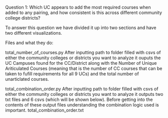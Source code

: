 Question 1: Which UC appears to add the most required courses when added to any pairing, and how consistent is this across different community college districts?

To answer this question we have divided it up into two sections and have two different visualizations. 

Files and what they do:

total_number_of_courses.py
    After inputting path to folder filled with csvs of either the community colleges or districts you want to analyze it ouputs the UC Campuses found for the CC/District along with the Number of Unique Ariticulated Courses (meaning that is the number of CC courses that can be taken to fufill requirements for all 9 UCs) and the total number of unarticlated courses.

total_combination_order.py
    After inputting path to folder filled with csvs of either the community colleges or districts you want to analyze it outputs two txt files and 6 csvs (which will be shown below). Before getting into the contents of these output files understanding the combination logic used is important. 
        total_combination_order.txt
